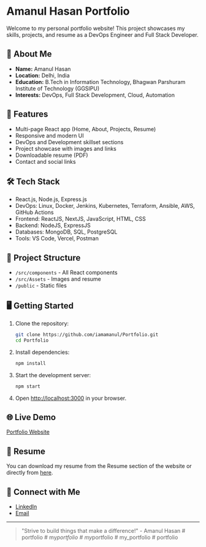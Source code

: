 # Amanul Hasan Portfolio

Welcome to my personal portfolio website! This project showcases my skills, projects, and resume as a DevOps Engineer and Full Stack Developer.

## 🚀 About Me

- **Name:** Amanul Hasan
- **Location:** Delhi, India
- **Education:** B.Tech in Information Technology, Bhagwan Parshuram Institute of Technology (GGSIPU)
- **Interests:** DevOps, Full Stack Development, Cloud, Automation

## 🌟 Features
- Multi-page React app (Home, About, Projects, Resume)
- Responsive and modern UI
- DevOps and Development skillset sections
- Project showcase with images and links
- Downloadable resume (PDF)
- Contact and social links

## 🛠️ Tech Stack
- React.js, Node.js, Express.js
- DevOps: Linux, Docker, Jenkins, Kubernetes, Terraform, Ansible, AWS, GitHub Actions
- Frontend: ReactJS, NextJS, JavaScript, HTML, CSS
- Backend: NodeJS, ExpressJS
- Databases: MongoDB, SQL, PostgreSQL
- Tools: VS Code, Vercel, Postman

## 📂 Project Structure
- `/src/components` - All React components
- `/src/Assets` - Images and resume
- `/public` - Static files

## 🖥️ Getting Started
1. Clone the repository:
   ```sh
   git clone https://github.com/iamamanul/Portfolio.git
   cd Portfolio
   ```
2. Install dependencies:
   ```sh
   npm install
   ```
3. Start the development server:
   ```sh
   npm start
   ```
4. Open [http://localhost:3000](http://localhost:3000) in your browser.

## 🌐 Live Demo
[Portfolio Website](https://estate-taupe.vercel.app/)

## 📄 Resume
You can download my resume from the Resume section of the website or directly from [here](src/Assets/amanul_hasan_resume.pdf).

## 🤝 Connect with Me
- [LinkedIn](https://www.linkedin.com/in/amanul-hasan-9a204a2b5?trk=contact-info)
- [Email](mailto:amanulmat@gmail.com)

---

> "Strive to build things that make a difference!" - Amanul Hasan
#   p o r t f o l i o  
 #   m y _ p o r t f o l i o  
 #   m y _ p o r t f o l i o  
 #   m y _ p o r t f o l i o  
 #   p o r t f o l i o  
 